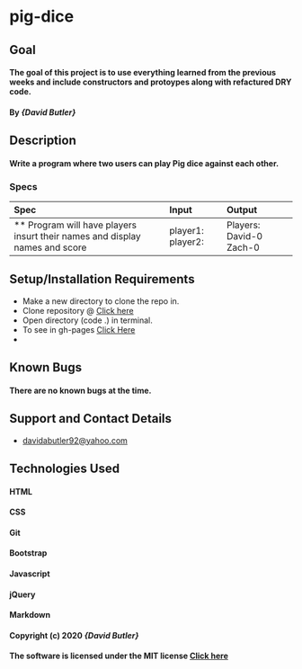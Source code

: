 # pig-dice
## Goal 

#### The goal of this project is to use everything learned from the previous weeks and include constructors and protoypes along with refactured DRY code.
#### By _**{David Butler}**_

## Description
#### Write a program where two users can play Pig dice against each other.

### Specs
| Spec | Input | Output |
| :-------------     | :------------- | :------------- |
| ** Program will have players insurt their names and display names and score | player1: player2: | Players:     David-0      Zach-0  
## Setup/Installation Requirements
* Make a new directory to clone the repo in.
* Clone repository @ [Click here](https://github.com/davidabutler92/pig-dice.git)
* Open directory (code .) in terminal.
* To see in gh-pages [Click Here](https://davidabutler92.github.io/pig-dice/)  
* 

## Known Bugs 
#### There are no known bugs at the time.

## Support and Contact Details
* davidabutler92@yahoo.com

## Technologies Used 
#### HTML
#### CSS
#### Git 
#### Bootstrap
#### Javascript
#### jQuery 
#### Markdown

#### Copyright (c) 2020 **_{David Butler}_**
#### The software is licensed under the MIT license [Click here](LICENSE.md)
